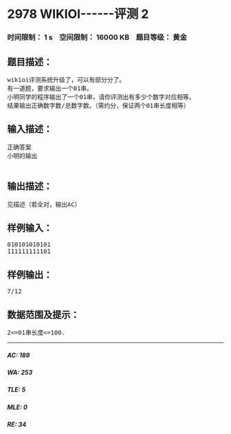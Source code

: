 # 2978 WIKIOI------评测 2   
### 时间限制： 1 s&nbsp;&nbsp;&nbsp;&nbsp;空间限制： 16000 KB&nbsp;&nbsp;&nbsp;&nbsp;题目等级： 黄金  
## 题目描述：  

<pre>
wikioi评测系统升级了，可以有部分分了。
有一道题，要求输出一个01串。
小明同学的程序输出了一个01串，请你评测出有多少个数字对应相等。
结果输出正确数字数/总数字数。（需约分，保证两个01串长度相等）
</pre>
  
  
## 输入描述：  

<pre>
正确答案
小明的输出
 
</pre>
  
  
## 输出描述：  

<pre>
见描述（若全对，输出AC）
</pre>
  
  
## 样例输入：  

<pre>
010101010101
111111111101
</pre>
  
  
## 样例输出：  

<pre>
7/12
</pre>
  
  
## 数据范围及提示：  

<pre>
2<=01串长度<=100.
</pre>
  
  
***  

##### AC: 189  
##### WA: 253  
##### TLE: 5  
##### MLE: 0  
##### RE: 34  
